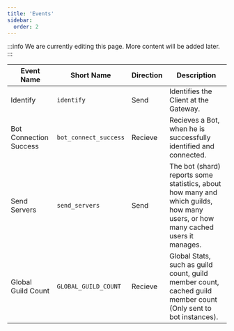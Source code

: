 ```yaml
---
title: 'Events'
sidebar:
  order: 2
---
```


:::info
We are currently editing this page. More content will be added later.
:::

| Event Name             | Short Name            | Direction | Description |
| -----------------------| --------------------- | --------- | - |
| Identify               | `identify`            | Send      | Identifies the Client at the Gateway. |
| Bot Connection Success | `bot_connect_success` | Recieve   | Recieves a Bot, when he is successfully identified and connected. |
| Send Servers           | `send_servers`        | Send      | The bot (shard) reports some statistics, about how many and which guilds, how many users, or how many cached users it manages.   |
| Global Guild Count     | `GLOBAL_GUILD_COUNT`  | Recieve   | Global Stats, such as guild count, guild member count, cached guild member count (Only sent to bot instances). |
